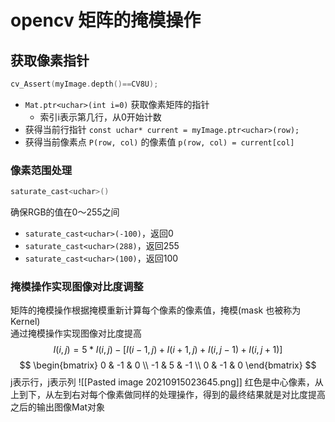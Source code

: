 # opencv 矩阵的掩模操作
## 获取像素指针
```c++
cv_Assert(myImage.depth()==CV8U);
```
+ `Mat.ptr<uchar>(int i=0)` 获取像素矩阵的指针
	+ 索引i表示第几行，从0开始计数
+ 获得当前行指针 `const uchar* current = myImage.ptr<uchar>(row);`
+ 获得当前像素点 `P(row, col)` 的像素值 `p(row, col) = current[col]`

### 像素范围处理
```c++
saturate_cast<uchar>()
```
确保RGB的值在0～255之间  
+ `saturate_cast<uchar>(-100)`，返回0
+ `saturate_cast<uchar>(288)`，返回255
+ `saturate_cast<uchar>(100)`，返回100

### 掩模操作实现图像对比度调整
矩阵的掩模操作根据掩模重新计算每个像素的像素值，掩模(mask 也被称为Kernel)  
通过掩模操作实现图像对比度提高  
$$
I(i,j)=5*I(i,j)-[I(i-1,j)+I(i+1,j)+I(i,j-1)+I(i,j+1)]
$$
$$
\begin{bmatrix}
0 & -1 & 0 \\
-1 & 5 & -1 \\
0 & -1 & 0
\end{bmatrix}
$$
j表示行，j表示列
![[Pasted image 20210915023645.png]]
红色是中心像素，从上到下，从左到右对每个像素做同样的处理操作，得到的最终结果就是对比度提高之后的输出图像Mat对象
